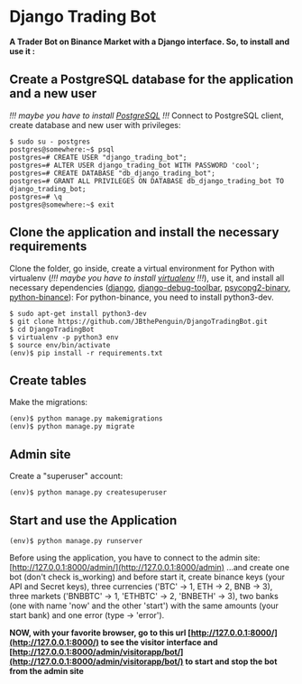 # Django Trading Bot
**A Trader Bot on Binance Market with a Django interface.
So, to install and use it :**
## Create a PostgreSQL database for the application and a new user
*!!! maybe you have to install [PostgreSQL](https://www.postgresql.org/) !!!*
Connect to PostgreSQL client, create database and new user with privileges:
```shell
$ sudo su - postgres
postgres@somewhere:~$ psql
postgres=# CREATE USER "django_trading_bot";
postgres=# ALTER USER django_trading_bot WITH PASSWORD 'cool';
postgres=# CREATE DATABASE "db_django_trading_bot";
postgres=# GRANT ALL PRIVILEGES ON DATABASE db_django_trading_bot TO django_trading_bot;
postgres=# \q
postgres@somewhere:~$ exit
```
## Clone the application and install the necessary requirements
Clone the folder, go inside, create a virtual environment for Python with virtualenv (*!!! maybe you have to install [virtualenv](https://virtualenv.pypa.io/en/stable/) !!!*), use it, and install all necessary dependencies ([django](https://www.djangoproject.com/foundation/), [django-debug-toolbar](https://django-debug-toolbar.readthedocs.io/en/stable/), [psycopg2-binary](https://pypi.org/project/psycopg2-binary/), [python-binance](https://python-binance.readthedocs.io/en/latest/)):
For python-binance, you need to install python3-dev.
```shell
$ sudo apt-get install python3-dev
$ git clone https://github.com/JBthePenguin/DjangoTradingBot.git
$ cd DjangoTradingBot
$ virtualenv -p python3 env
$ source env/bin/activate
(env)$ pip install -r requirements.txt
```
## Create tables
Make the migrations:
```shell
(env)$ python manage.py makemigrations
(env)$ python manage.py migrate
```
## Admin site
Create a "superuser" account:
```shell
(env)$ python manage.py createsuperuser
``` 
## Start and use the Application
```shell
(env)$ python manage.py runserver
```
Before using the application, you have to connect to the admin site:
[http://127.0.0.1:8000/admin/](http://127.0.0.1:8000/admin)
...and create one bot (don't check is_working) and before start it, create binance keys (your API and Secret keys), three currencies ('BTC' -> 1, ETH -> 2, BNB -> 3), three markets ('BNBBTC' -> 1, 'ETHBTC' -> 2, 'BNBETH' -> 3), two banks (one with name 'now' and the other 'start') with the same amounts (your start bank) and one error (type -> 'error').

**NOW, with your favorite browser, go to this url [http://127.0.0.1:8000/](http://127.0.0.1:8000/) to see the visitor interface and [http://127.0.0.1:8000/admin/visitorapp/bot/](http://127.0.0.1:8000/admin/visitorapp/bot/) to start and stop the bot from the admin site**